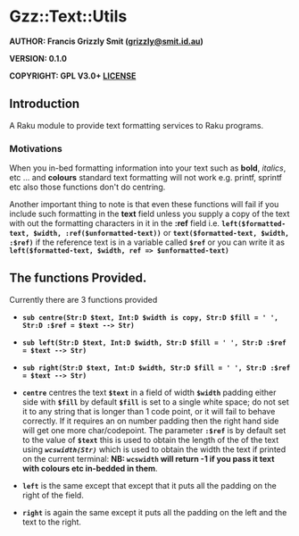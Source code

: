 Gzz::Text::Utils
================


**AUTHOR: Francis Grizzly Smit (grizzly@smit.id.au)**

**VERSION: 0.1.0**

**COPYRIGHT:
GPL V3.0+ [LICENSE](https://github.com/grizzlysmit/Gzz-Text-Utils/blob/main/LICENSE)**


Introduction
------------

A Raku module to provide text formatting services to Raku programs.

### Motivations

When you in-bed formatting information into your text such as **bold**, *italics*, etc ... and **colours** standard text formatting will not work e.g. printf, sprintf etc also those functions don't do centring.

Another important thing to note is that even these functions will fail if you include such formatting in the **text** field unless you supply a copy of the text with out the formatting characters in it in the **:ref** field i.e. **`left($formatted-text, $width, :ref($unformatted-text))`** or **`text($formatted-text, $width, :$ref)`** if the reference text is in a variable called **`$ref`** or you can write it as **`left($formatted-text, $width, ref => $unformatted-text)`**

The functions Provided.
-----------------------

Currently there are 3 functions provided 

  * **`sub centre(Str:D $text, Int:D $width is copy, Str:D $fill = ' ', Str:D :$ref = $text --> Str)`**

  * **`sub left(Str:D $text, Int:D $width, Str:D $fill = ' ', Str:D :$ref = $text --> Str)`**

  * **`sub right(Str:D $text, Int:D $width, Str:D $fill = ' ', Str:D :$ref = $text --> Str)`**

  * **`centre`** centres the text **`$text`** in a field of width **`$width`** padding either side with **`$fill`** by default **`$fill`** is set to a single white space; do not set it to any string that is longer than 1 code point, or it will fail to behave correctly. If it requires an on number padding then the right hand side will get one more char/codepoint. The parameter **`:$ref`** is by default set to the value of **`$text`** this is used to obtain the length of the of the text using ***`wcswidth(Str)`*** which is used to obtain the width the text if printed on the current terminal: **NB: `wcswidth` will return -1 if you pass it text with colours etc in-bedded in them**.

  * **`left`** is the same except that except that it puts all the padding on the right of the field.

  * **`right`** is again the same except it puts all the padding on the left and the text to the right.

